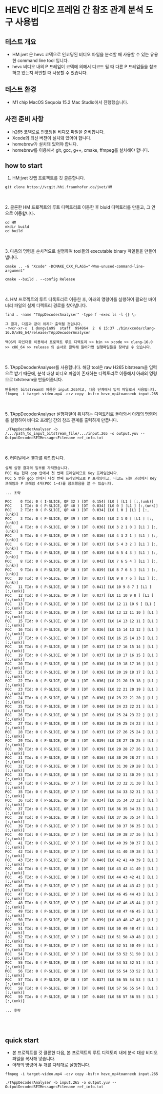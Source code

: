 # HEVC 비디오 프레임 간 참조 관계 분석 도구 사용법

## 테스트 개요
- HM:jvet 은 hevc 코덱으로 인코딩된 비디오 파일을 분석할 때 사용할 수 있는 유용한 command line tool 입니다.
- hevc 비디오 내의 P 프레임이 코덱에 의해서 디코드 될 때 다른 P 프레임들을 참조하고 있는지 확인할 때 사용할 수 있습니다.

## 테스트 환경
- M1 chip MacOS Sequoia 15.2 Mac Studio에서 진행했습니다.

## 사전 준비 사항
- h265 코덱으로 인코딩된 비디오 파일을 준비합니다.
- Xcode의 최신 버전이 설치돼 있어야 합니다.
- homebrew가 설치돼 있어야 합니다.
- homebrew를 이용해서 git, gcc, g++, cmake, ffmpeg를 설치해야 합니다.

## how to start
1. HM:jvet 깃랩 프로젝트를 깃 클론합니다.
```shell
git clone https://vcgit.hhi.fraunhofer.de/jvet/HM
```
<br><br/>
2. 클론한 HM 프로젝트의 루트 디렉토리로 이동한 후 biuid 디렉토리를 만들고, 그 안으로 이동합니다.
```shell
cd HM
mkdir build
cd build
```
<br><br/>
3. 다음의 명령을 순차적으로 실행하여 tool들의 executable binary 파일들을 만들어냅니다.
```shell
cmake .. -G "Xcode" -DCMAKE_CXX_FLAGS="-Wno-unused-command-line-argument"

cmake --build . --config Release
```
<br><br/>
4. HM 프로젝트의 루트 디록토리로 이동한 후, 아래의 명령어를 실행하여 필요한 바이너리 파일의 실제 디렉토리 경로를 찾아냅니다.
```shell
find . -name "TAppDecoderAnalyser" -type f -exec ls -l {} \;

그 결과, 다음과 같이 위치가 출력될 것입니다.
-rwxr-xr-x  1 dongvin99  staff  994064  2  6 15:37 ./bin/xcode/clang-16.0/x86_64/release/TAppDecoderAnalyser

맥OS의 파인더를 이용해서 프로젝트 루트 디렉토리 >> bin >> xcode >> clang-16.0 >> x86_64 >> release 의 순서로 클릭해 들어가면 실행파일들을 찾아낼 수 있습니다.
```
<br><br/>
5. TAppDecoderAnalyser를 사용합니다. 해당 tool은 raw H265 bitstream을 입력으로 받기 때문에, 분석 대상 비디오 파일이 존재하는 디렉토리로 이동해서 아래의 명령으로 bitstream을 만들어줍니다.
```shell
만들어진 bitstream의 이름은 input.265이고, 다음 단계에서 입력 파일로서 사용됩니다.
ffmpeg -i target-video.mp4 -c:v copy -bsf:v hevc_mp4toannexb input.265
```
<br><br/>
5. TAppDecoderAnalyser 실행파일이 위치하는 디렉토리로 돌아와서 아래의 명령어를 실행하여 비디오 프레임 간의 참조 관계를 출력하게 만듭니다.
```shell
./TAppDecoderAnalyser -b /.../path_to_input_bitstream_file/.../input.265 -o output.yuv --OutputDecodedSEIMessagesFilename ref_info.txt
```
<br><br/>
6. 터미널에서 결과를 확인합니다.
```text
실제 실행 결과의 일부를 가져왔습니다.
POC 0는 현재 gop 안에서 첫 번째 프레임이므로 Key 프레임입니다.
POC 5 번은 gop 인에서 다섯 번째 프레임이므로 P 프레임이고, 디코드 되는 과정에서 Key 프레임과 P 프레임 4개(POC 1~4)를 참조했음을 알 수 있습니다.

... 초략

POC    0 TId: 0 ( I-SLICE, QP 32 ) [DT  0.154] [L0 ] [L1 ] [:,(unk)] 
POC    1 TId: 0 ( P-SLICE, QP 40 ) [DT  0.034] [L0 0 ] [L1 ] [:,(unk)] 
POC    2 TId: 0 ( P-SLICE, QP 40 ) [DT  0.034] [L0 1 0 ] [L1 ] [:,(unk)] 
POC    3 TId: 0 ( P-SLICE, QP 39 ) [DT  0.034] [L0 2 1 0 ] [L1 ] [:,(unk)] 
POC    4 TId: 0 ( P-SLICE, QP 39 ) [DT  0.036] [L0 3 2 1 0 ] [L1 ] [:,(unk)] 
POC    5 TId: 0 ( P-SLICE, QP 39 ) [DT  0.036] [L0 4 3 2 1 ] [L1 ] [:,(unk)]
POC    6 TId: 0 ( P-SLICE, QP 38 ) [DT  0.037] [L0 5 4 3 2 ] [L1 ] [:,(unk)] 
POC    7 TId: 0 ( P-SLICE, QP 38 ) [DT  0.039] [L0 6 5 4 3 ] [L1 ] [:,(unk)] 
POC    8 TId: 0 ( P-SLICE, QP 38 ) [DT  0.042] [L0 7 6 5 4 ] [L1 ] [:,(unk)] 
POC    9 TId: 0 ( P-SLICE, QP 38 ) [DT  0.039] [L0 8 7 6 5 ] [L1 ] [:,(unk)] 
POC   10 TId: 0 ( P-SLICE, QP 38 ) [DT  0.037] [L0 9 8 7 6 ] [L1 ] [:,(unk)] 
POC   11 TId: 0 ( P-SLICE, QP 38 ) [DT  0.041] [L0 10 9 8 7 ] [L1 ] [:,(unk)] 
POC   12 TId: 0 ( P-SLICE, QP 39 ) [DT  0.037] [L0 11 10 9 8 ] [L1 ] [:,(unk)] 
POC   13 TId: 0 ( P-SLICE, QP 39 ) [DT  0.035] [L0 12 11 10 9 ] [L1 ] [:,(unk)] 
POC   14 TId: 0 ( P-SLICE, QP 39 ) [DT  0.036] [L0 13 12 11 10 ] [L1 ] [:,(unk)] 
POC   15 TId: 0 ( P-SLICE, QP 38 ) [DT  0.037] [L0 14 13 12 11 ] [L1 ] [:,(unk)] 
POC   16 TId: 0 ( P-SLICE, QP 38 ) [DT  0.036] [L0 15 14 13 12 ] [L1 ] [:,(unk)] 
POC   17 TId: 0 ( P-SLICE, QP 38 ) [DT  0.036] [L0 16 15 14 13 ] [L1 ] [:,(unk)] 
POC   18 TId: 0 ( P-SLICE, QP 38 ) [DT  0.037] [L0 17 16 15 14 ] [L1 ] [:,(unk)] 
POC   19 TId: 0 ( P-SLICE, QP 38 ) [DT  0.037] [L0 18 17 16 15 ] [L1 ] [:,(unk)] 
POC   20 TId: 0 ( P-SLICE, QP 38 ) [DT  0.036] [L0 19 18 17 16 ] [L1 ] [:,(unk)] 
POC   21 TId: 0 ( P-SLICE, QP 38 ) [DT  0.036] [L0 20 19 18 17 ] [L1 ] [:,(unk)] 
POC   22 TId: 0 ( P-SLICE, QP 38 ) [DT  0.036] [L0 21 20 19 18 ] [L1 ] [:,(unk)] 
POC   23 TId: 0 ( P-SLICE, QP 38 ) [DT  0.036] [L0 22 21 20 19 ] [L1 ] [:,(unk)] 
POC   24 TId: 0 ( P-SLICE, QP 38 ) [DT  0.036] [L0 23 22 21 20 ] [L1 ] [:,(unk)] 
POC   25 TId: 0 ( P-SLICE, QP 38 ) [DT  0.040] [L0 24 23 22 21 ] [L1 ] [:,(unk)] 
POC   26 TId: 0 ( P-SLICE, QP 38 ) [DT  0.039] [L0 25 24 23 22 ] [L1 ] [:,(unk)] 
POC   27 TId: 0 ( P-SLICE, QP 38 ) [DT  0.036] [L0 26 25 24 23 ] [L1 ] [:,(unk)] 
POC   28 TId: 0 ( P-SLICE, QP 38 ) [DT  0.037] [L0 27 26 25 24 ] [L1 ] [:,(unk)] 
POC   29 TId: 0 ( P-SLICE, QP 38 ) [DT  0.039] [L0 28 27 26 25 ] [L1 ] [:,(unk)] 
POC   30 TId: 0 ( P-SLICE, QP 38 ) [DT  0.039] [L0 29 28 27 26 ] [L1 ] [:,(unk)] 
POC   31 TId: 0 ( P-SLICE, QP 38 ) [DT  0.036] [L0 30 29 28 27 ] [L1 ] [:,(unk)] 
POC   32 TId: 0 ( P-SLICE, QP 38 ) [DT  0.038] [L0 31 30 29 28 ] [L1 ] [:,(unk)] 
POC   33 TId: 0 ( P-SLICE, QP 38 ) [DT  0.036] [L0 32 31 30 29 ] [L1 ] [:,(unk)] 
POC   34 TId: 0 ( P-SLICE, QP 37 ) [DT  0.041] [L0 33 32 31 30 ] [L1 ] [:,(unk)] 
POC   35 TId: 0 ( P-SLICE, QP 37 ) [DT  0.039] [L0 34 33 32 31 ] [L1 ] [:,(unk)] 
POC   36 TId: 0 ( P-SLICE, QP 38 ) [DT  0.034] [L0 35 34 33 32 ] [L1 ] [:,(unk)] 
POC   37 TId: 0 ( P-SLICE, QP 38 ) [DT  0.037] [L0 36 35 34 33 ] [L1 ] [:,(unk)] 
POC   38 TId: 0 ( P-SLICE, QP 38 ) [DT  0.036] [L0 37 36 35 34 ] [L1 ] [:,(unk)] 
POC   39 TId: 0 ( P-SLICE, QP 37 ) [DT  0.040] [L0 38 37 36 35 ] [L1 ] [:,(unk)] 
POC   40 TId: 0 ( P-SLICE, QP 37 ) [DT  0.041] [L0 39 38 37 36 ] [L1 ] [:,(unk)] 
POC   41 TId: 0 ( P-SLICE, QP 37 ) [DT  0.040] [L0 40 39 38 37 ] [L1 ] [:,(unk)] 
POC   42 TId: 0 ( P-SLICE, QP 37 ) [DT  0.039] [L0 41 40 39 38 ] [L1 ] [:,(unk)] 
POC   43 TId: 0 ( P-SLICE, QP 38 ) [DT  0.040] [L0 42 41 40 39 ] [L1 ] [:,(unk)] 
POC   44 TId: 0 ( P-SLICE, QP 38 ) [DT  0.040] [L0 43 42 41 40 ] [L1 ] [:,(unk)] 
POC   45 TId: 0 ( P-SLICE, QP 38 ) [DT  0.039] [L0 44 43 42 41 ] [L1 ] [:,(unk)] 
POC   46 TId: 0 ( P-SLICE, QP 37 ) [DT  0.043] [L0 45 44 43 42 ] [L1 ] [:,(unk)] 
POC   47 TId: 0 ( P-SLICE, QP 37 ) [DT  0.044] [L0 46 45 44 43 ] [L1 ] [:,(unk)] 
POC   48 TId: 0 ( P-SLICE, QP 37 ) [DT  0.043] [L0 47 46 45 44 ] [L1 ] [:,(unk)] 
POC   49 TId: 0 ( P-SLICE, QP 38 ) [DT  0.042] [L0 48 47 46 45 ] [L1 ] [:,(unk)] 
POC   50 TId: 0 ( P-SLICE, QP 38 ) [DT  0.039] [L0 49 48 47 46 ] [L1 ] [:,(unk)] 
POC   51 TId: 0 ( P-SLICE, QP 38 ) [DT  0.039] [L0 50 49 48 47 ] [L1 ] [:,(unk)] 
POC   52 TId: 0 ( P-SLICE, QP 37 ) [DT  0.042] [L0 51 50 49 48 ] [L1 ] [:,(unk)] 
POC   53 TId: 0 ( P-SLICE, QP 37 ) [DT  0.041] [L0 52 51 50 49 ] [L1 ] [:,(unk)] 
POC   54 TId: 0 ( P-SLICE, QP 37 ) [DT  0.041] [L0 53 52 51 50 ] [L1 ] [:,(unk)] 
POC   55 TId: 0 ( P-SLICE, QP 38 ) [DT  0.040] [L0 54 53 52 51 ] [L1 ] [:,(unk)] 
POC   56 TId: 0 ( P-SLICE, QP 38 ) [DT  0.042] [L0 55 54 53 52 ] [L1 ] [:,(unk)] 
POC   57 TId: 0 ( P-SLICE, QP 38 ) [DT  0.037] [L0 56 55 54 53 ] [L1 ] [:,(unk)] 
POC   58 TId: 0 ( P-SLICE, QP 38 ) [DT  0.040] [L0 57 56 55 54 ] [L1 ] [:,(unk)] 
POC   59 TId: 0 ( P-SLICE, QP 38 ) [DT  0.040] [L0 58 57 56 55 ] [L1 ] [:,(unk)]

... 후략
```
<br><br/>

## quick start
- 본 프로젝트를 깃 클론한 다음, 본 프로젝트의 루트 디렉토리 내에 분석 대상 비디오 파일을 복사해 넣습니다.
- 아래의 명령어 두 개를 차례대로 실행합니다.
```text
ffmpeg -i target-video.mp4 -c:v copy -bsf:v hevc_mp4toannexb input.265

./TAppDecoderAnalyser -b input.265 -o output.yuv --OutputDecodedSEIMessagesFilename ref_info.txt
```